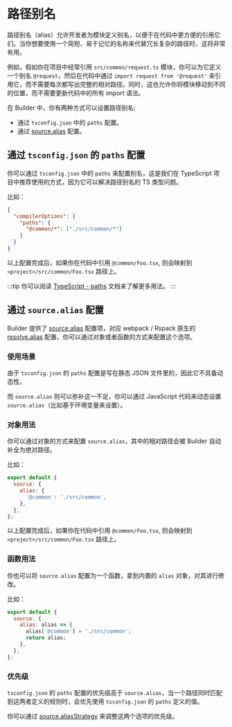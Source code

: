 # 路径别名

路径别名（alias）允许开发者为模块定义别名，以便于在代码中更方便的引用它们。当你想要使用一个简短、易于记忆的名称来代替冗长复杂的路径时，这将非常有用。

例如，假如你在项目中经常引用 `src/common/request.ts` 模块，你可以为它定义一个别名 `@request`，然后在代码中通过 `import request from '@request'` 来引用它，而不需要每次都写出完整的相对路径。同时，这也允许你将模块移动到不同的位置，而不需要更新代码中的所有 import 语法。

在 Builder 中，你有两种方式可以设置路径别名:

- 通过 `tsconfig.json` 中的 `paths` 配置。
- 通过 [source.alias](/api/config-source.html#sourcealias) 配置。

## 通过 `tsconfig.json` 的 `paths` 配置

你可以通过 `tsconfig.json` 中的 `paths` 来配置别名，这是我们在 TypeScript 项目中推荐使用的方式，因为它可以解决路径别名的 TS 类型问题。

比如：

```json title="tsconfig.json"
{
  "compilerOptions": {
    "paths": {
      "@common/*": ["./src/common/*"]
    }
  }
}
```

以上配置完成后，如果你在代码中引用 `@common/Foo.tsx`, 则会映射到 `<project>/src/common/Foo.tsx` 路径上。

:::tip
你可以阅读 [TypeScript - paths](https://www.typescriptlang.org/tsconfig#paths) 文档来了解更多用法。
:::

## 通过 `source.alias` 配置

Builder 提供了 [source.alias](/api/config-source.html#sourcealias) 配置项，对应 webpack / Rspack 原生的 [resolve.alias](https://webpack.js.org/configuration/resolve/#resolvealias) 配置，你可以通过对象或者函数的方式来配置这个选项。

### 使用场景

由于 `tsconfig.json` 的 `paths` 配置是写在静态 JSON 文件里的，因此它不具备动态性。

而 `source.alias` 则可以弥补这一不足，你可以通过 JavaScript 代码来动态设置 `source.alias`（比如基于环境变量来设置）。

### 对象用法

你可以通过对象的方式来配置 `source.alias`，其中的相对路径会被 Builder 自动补全为绝对路径。

比如：

```js
export default {
  source: {
    alias: {
      '@common': './src/common',
    },
  },
};
```

以上配置完成后，如果你在代码中引用 `@common/Foo.tsx`, 则会映射到 `<project>/src/common/Foo.tsx` 路径上。

### 函数用法

你也可以将 `source.alias` 配置为一个函数，拿到内置的 `alias` 对象，对其进行修改。

比如：

```js
export default {
  source: {
    alias: alias => {
      alias['@common'] = './src/common';
      return alias;
    },
  },
};
```

### 优先级

`tsconfig.json` 的 `paths` 配置的优先级高于 `source.alias`，当一个路径同时匹配到这两者定义的规则时，会优先使用 `tsconfig.json` 的 `paths` 定义的值。

你可以通过 [source.aliasStrategy](/api/config-source.html#sourcealiasstrategy) 来调整这两个选项的优先级。
